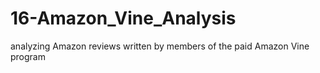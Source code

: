 # 16-Amazon_Vine_Analysis
analyzing Amazon reviews written by members of the paid Amazon Vine program
